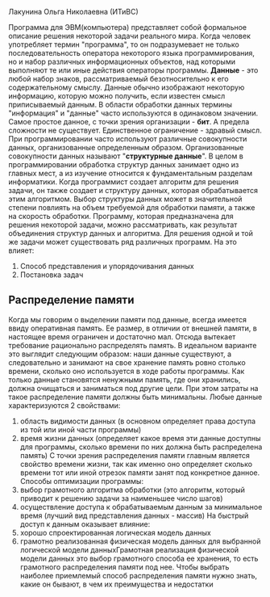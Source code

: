Лакунина Ольга Николаевна (ИТиВС)

Программа для ЭВМ(компьютера) представляет собой формальное описание решения некоторой задачи реального мира. Когда человек употребляет термин "программа", то он подразумевает не только последовательность оператора некоторого языка программирования, но и набор различных информационных объектов, над которыми выполняют те или иные действия операторы программы. 
**Данные** - это любой набор знаков, рассматриваемый безотносительно к его содержательному смыслу. Данные обычно изображают некоторую информацию, которую можно получить, если известен смысл приписываемый данным.
В области обработки данных термины "информация" и "данные" часто используются в одинаковом значении.
Самое простое данное, с точки зрения организации - **бит**. А предела сложности не существует. Единственное ограничение - здравый смысл.
При программировании часто используют различные совокупности данных, организованные определенным образом. Организованные совокупности данных называют "**структурные данные**". В целом в программировании обработка структур данных занимает одно из главных мест, а из изучение относится к фундаментальным разделам информатики. Когда программист создает алгоритм для решения задачи, он также создает и структуру данных, которая обрабатывается этим алгоритмом. Выбор структуры данных может в значительной степени повлиять на объем требуемой для обработки памяти, а также на скорость обработки.
Программу, которая предназначена для решения некоторой задачи, можно рассматривать, как результат объединения структур данных и алгоритма. Для решения одной и той же задачи может существовать ряд различных программ. На это влияет:
1. Способ представления и упорядочивания данных
2. Постановка задач
## Распределение памяти
Когда мы говорим о выделении памяти под данные, всегда имеется ввиду оперативная память. Ее размер, в отличии от внешней памяти, в настоящее время ограничен и достаточно мал. Отсюда вытекает требование рационально распределять память. В идеальном варианте это выглядит следующим образом: наши данные существуют, а следовательно и занимают на свое хранение память ровно столько времени, сколько оно используется в ходе работы программы. Как только данные становятся ненужными память, где они хранились, должна очищаться и заниматься под другие цели. При этом затраты на такое распределение памяти должны быть минимальны.
Любые данные характеризуются 2 свойствами:
1. область видимости данных (в основном определяет права доступа из той или иной части программы)
2. время жизни данных (определяет какое время эти данные доступны для программы, сколько времени по них должна быть распределена память)
С точки зрения распределения памяти главным является свойство времени жизни, так как именно оно определяет сколько времени тот или иной отрезок памяти занят под конкретное данное.
Способы оптимизации программы:
1. выбор грамотного алгоритма обработки (это алгоритм, который приводит к решению задачи за наименьшее число шагов)
2. осуществление доступа к обрабатываемым данным за минимальное время (лучший вид представления данных - массив)
На быстрый доступ к данным оказывает влияние:
1. хорошо спроектированная логическая модель данных
2. грамотно реализованная физическая модель данных для выбранной логической модели данныхГрамотная реализация физической модели данных это выбор грамотного способа ее хранения, то есть грамотного распределения памяти под нее. Чтобы выбрать наиболее приемлемый способ распределения памяти нужно знать, какие он бывают, в чем их преимущества и недостатки